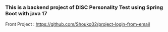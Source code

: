 ### This is a backend project of DISC Personality Test using Spring Boot with java 17 ###

Front Project : https://github.com/Shouko02/project-login-from-email
